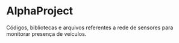 AlphaProject
============

Códigos, bibliotecas e arquivos referentes a rede de sensores para monitorar presença de veículos.
